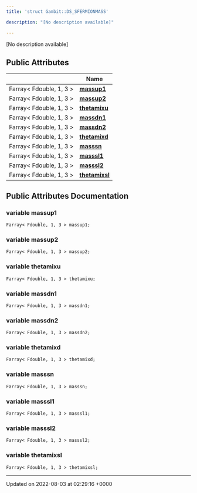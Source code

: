 ```yaml
---
title: 'struct Gambit::DS_SFERMIONMASS'

description: "[No description available]"

---
```









[No description available]

## Public Attributes

|                | Name           |
| -------------- | -------------- |
| Farray< Fdouble, 1, 3 > | **[massup1](/documentation/code/darkbit_development/classes/structgambit_1_1ds__sfermionmass/#variable-massup1)**  |
| Farray< Fdouble, 1, 3 > | **[massup2](/documentation/code/darkbit_development/classes/structgambit_1_1ds__sfermionmass/#variable-massup2)**  |
| Farray< Fdouble, 1, 3 > | **[thetamixu](/documentation/code/darkbit_development/classes/structgambit_1_1ds__sfermionmass/#variable-thetamixu)**  |
| Farray< Fdouble, 1, 3 > | **[massdn1](/documentation/code/darkbit_development/classes/structgambit_1_1ds__sfermionmass/#variable-massdn1)**  |
| Farray< Fdouble, 1, 3 > | **[massdn2](/documentation/code/darkbit_development/classes/structgambit_1_1ds__sfermionmass/#variable-massdn2)**  |
| Farray< Fdouble, 1, 3 > | **[thetamixd](/documentation/code/darkbit_development/classes/structgambit_1_1ds__sfermionmass/#variable-thetamixd)**  |
| Farray< Fdouble, 1, 3 > | **[masssn](/documentation/code/darkbit_development/classes/structgambit_1_1ds__sfermionmass/#variable-masssn)**  |
| Farray< Fdouble, 1, 3 > | **[masssl1](/documentation/code/darkbit_development/classes/structgambit_1_1ds__sfermionmass/#variable-masssl1)**  |
| Farray< Fdouble, 1, 3 > | **[masssl2](/documentation/code/darkbit_development/classes/structgambit_1_1ds__sfermionmass/#variable-masssl2)**  |
| Farray< Fdouble, 1, 3 > | **[thetamixsl](/documentation/code/darkbit_development/classes/structgambit_1_1ds__sfermionmass/#variable-thetamixsl)**  |

## Public Attributes Documentation

### variable massup1

```
Farray< Fdouble, 1, 3 > massup1;
```


### variable massup2

```
Farray< Fdouble, 1, 3 > massup2;
```


### variable thetamixu

```
Farray< Fdouble, 1, 3 > thetamixu;
```


### variable massdn1

```
Farray< Fdouble, 1, 3 > massdn1;
```


### variable massdn2

```
Farray< Fdouble, 1, 3 > massdn2;
```


### variable thetamixd

```
Farray< Fdouble, 1, 3 > thetamixd;
```


### variable masssn

```
Farray< Fdouble, 1, 3 > masssn;
```


### variable masssl1

```
Farray< Fdouble, 1, 3 > masssl1;
```


### variable masssl2

```
Farray< Fdouble, 1, 3 > masssl2;
```


### variable thetamixsl

```
Farray< Fdouble, 1, 3 > thetamixsl;
```


-------------------------------

Updated on 2022-08-03 at 02:29:16 +0000